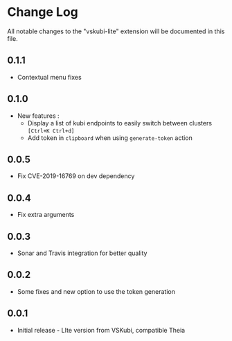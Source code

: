 # Change Log

All notable changes to the "vskubi-lite" extension will be documented in this file.

## 0.1.1

- Contextual menu fixes

## 0.1.0

- New features :
  - Display a list of kubi endpoints to easily switch between clusters `[Ctrl+K Ctrl+d]`
  - Add token in `clipboard` when using `generate-token` action

## 0.0.5

- Fix CVE-2019-16769 on dev dependency

## 0.0.4

- Fix extra arguments

## 0.0.3

- Sonar and Travis integration for better quality

## 0.0.2

- Some fixes and new option to use the token generation

## 0.0.1

- Initial release - LIte version from VSKubi, compatible Theia
